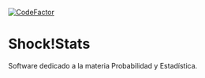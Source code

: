[![CodeFactor](https://www.codefactor.io/repository/github/shock-team/shockstats/badge)](https://www.codefactor.io/repository/github/shock-team/shockstats)
# Shock!Stats
Software dedicado a la materia Probabilidad y Estadística.
